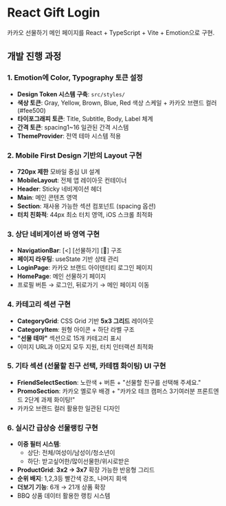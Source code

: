 # React Gift Login

카카오 선물하기 메인 페이지를 React + TypeScript + Vite + Emotion으로 구현.

## 개발 진행 과정

### 1. Emotion에 Color, Typography 토큰 설정

- **Design Token 시스템 구축**: `src/styles/`
- **색상 토큰**: Gray, Yellow, Brown, Blue, Red 색상 스케일 + 카카오 브랜드 컬러(#fee500)
- **타이포그래피 토큰**: Title, Subtitle, Body, Label 체계
- **간격 토큰**: spacing1~16 일관된 간격 시스템
- **ThemeProvider**: 전역 테마 시스템 적용

### 2. Mobile First Design 기반의 Layout 구현

- **720px 제한** 모바일 중심 UI 설계
- **MobileLayout**: 전체 앱 레이아웃 컨테이너
- **Header**: Sticky 네비게이션 헤더
- **Main**: 메인 콘텐츠 영역
- **Section**: 재사용 가능한 섹션 컴포넌트 (spacing 옵션)
- **터치 친화적**: 44px 최소 터치 영역, iOS 스크롤 최적화

### 3. 상단 네비게이션 바 영역 구현

- **NavigationBar**: [<] [선물하기] [👤] 구조
- **페이지 라우팅**: useState 기반 상태 관리
- **LoginPage**: 카카오 브랜드 아이덴티티 로그인 페이지
- **HomePage**: 메인 선물하기 페이지
- 프로필 버튼 → 로그인, 뒤로가기 → 메인 페이지 이동

### 4. 카테고리 섹션 구현

- **CategoryGrid**: CSS Grid 기반 **5x3 그리드** 레이아웃
- **CategoryItem**: 원형 아이콘 + 하단 라벨 구조
- **"선물 테마"** 섹션으로 15개 카테고리 표시
- 이미지 URL과 이모지 모두 지원, 터치 인터랙션 최적화

### 5. 기타 섹션 (선물할 친구 선택, 카테캠 화이팅) UI 구현

- **FriendSelectSection**: 노란색 + 버튼 + "선물할 친구를 선택해 주세요."
- **PromoSection**: 카카오 옐로우 배경 + "카카오 테크 캠퍼스 3기여러분 프론트엔드 2단계 과제 화이팅!"
- 카카오 브랜드 컬러 활용한 일관된 디자인

### 6. 실시간 급상승 선물랭킹 구현

- **이중 필터 시스템**:
  - 상단: 전체/여성이/남성이/청소년이
  - 하단: 받고싶어한/많이선물한/위시로받은
- **ProductGrid**: **3x2 → 3x7** 확장 가능한 반응형 그리드
- **순위 배지**: 1,2,3등 빨간색 강조, 나머지 회색
- **더보기 기능**: 6개 → 21개 상품 확장
- BBQ 상품 데이터 활용한 랭킹 시스템
